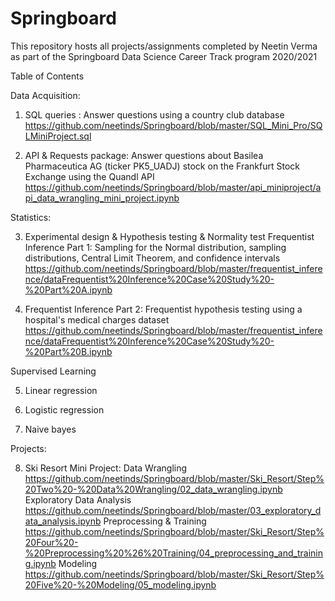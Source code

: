 
# Springboard 
This repository hosts all projects/assignments completed by Neetin Verma as part of the Springboard Data Science Career Track program 2020/2021

Table of Contents

Data Acquisition:

1. SQL queries : Answer questions using a country club database
  https://github.com/neetinds/Springboard/blob/master/SQL_Mini_Pro/SQLMiniProject.sql
	
2. API & Requests package: Answer questions about Basilea Pharmaceutica AG (ticker PK5_UADJ) stock on the Frankfurt Stock Exchange using the Quandl API 
   https://github.com/neetinds/Springboard/blob/master/api_miniproject/api_data_wrangling_mini_project.ipynb

Statistics:

3. Experimental design & Hypothesis testing & Normality test
   Frequentist Inference Part 1: Sampling for the Normal distribution, sampling distributions, Central Limit Theorem, and confidence intervals
   https://github.com/neetinds/Springboard/blob/master/frequentist_inference/dataFrequentist%20Inference%20Case%20Study%20-%20Part%20A.ipynb
   
4. Frequentist Inference Part 2: Frequentist hypothesis testing using a hospital's medical charges dataset
   https://github.com/neetinds/Springboard/blob/master/frequentist_inference/dataFrequentist%20Inference%20Case%20Study%20-%20Part%20B.ipynb
	
Supervised Learning

5. Linear regression

6. Logistic regression
 
7. Naive bayes

Projects:

8. Ski Resort Mini Project:
   Data Wrangling
   https://github.com/neetinds/Springboard/blob/master/Ski_Resort/Step%20Two%20-%20Data%20Wrangling/02_data_wrangling.ipynb
   Exploratory Data Analysis
   https://github.com/neetinds/Springboard/blob/master/03_exploratory_data_analysis.ipynb
   Preprocessing & Training
   https://github.com/neetinds/Springboard/blob/master/Ski_Resort/Step%20Four%20-%20Preprocessing%20%26%20Training/04_preprocessing_and_training.ipynb
   Modeling
   https://github.com/neetinds/Springboard/blob/master/Ski_Resort/Step%20Five%20-%20Modeling/05_modeling.ipynb
   
